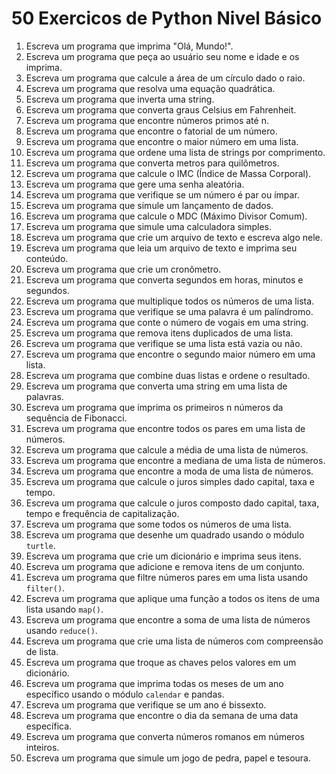 # 50 Exercicos de Python Nivel Básico

1. Escreva um programa que imprima "Olá, Mundo!".
2. Escreva um programa que peça ao usuário seu nome e idade e os imprima. 
3. Escreva um programa que calcule a área de um círculo dado o raio.
4. Escreva um programa que resolva uma equação quadrática.
5. Escreva um programa que inverta uma string.
6. Escreva um programa que converta graus Celsius em Fahrenheit.
7. Escreva um programa que encontre números primos até n.
8. Escreva um programa que encontre o fatorial de um número.
9. Escreva um programa que encontre o maior número em uma lista.
10. Escreva um programa que ordene uma lista de strings por comprimento.
11. Escreva um programa que converta metros para quilômetros.
12. Escreva um programa que calcule o IMC (Índice de Massa Corporal).
13. Escreva um programa que gere uma senha aleatória.
14. Escreva um programa que verifique se um número é par ou ímpar.
15. Escreva um programa que simule um lançamento de dados.
16. Escreva um programa que calcule o MDC (Máximo Divisor Comum).
17. Escreva um programa que simule uma calculadora simples.
18. Escreva um programa que crie um arquivo de texto e escreva algo nele.
19. Escreva um programa que leia um arquivo de texto e imprima seu conteúdo.
20. Escreva um programa que crie um cronômetro.
21. Escreva um programa que converta segundos em horas, minutos e segundos.
22. Escreva um programa que multiplique todos os números de uma lista.
23. Escreva um programa que verifique se uma palavra é um palíndromo.
24. Escreva um programa que conte o número de vogais em uma string.
25. Escreva um programa que remova itens duplicados de uma lista.
26. Escreva um programa que verifique se uma lista está vazia ou não.
27. Escreva um programa que encontre o segundo maior número em uma lista.
28. Escreva um programa que combine duas listas e ordene o resultado.
29. Escreva um programa que converta uma string em uma lista de palavras.
30. Escreva um programa que imprima os primeiros n números da sequência de Fibonacci.
31. Escreva um programa que encontre todos os pares em uma lista de números.
32. Escreva um programa que calcule a média de uma lista de números.
33. Escreva um programa que encontre a mediana de uma lista de números.
34. Escreva um programa que encontre a moda de uma lista de números.
35. Escreva um programa que calcule o juros simples dado capital, taxa e tempo.
36. Escreva um programa que calcule o juros composto dado capital, taxa, tempo e frequência de capitalização.
37. Escreva um programa que some todos os números de uma lista.
38. Escreva um programa que desenhe um quadrado usando o módulo `turtle`.
39. Escreva um programa que crie um dicionário e imprima seus itens.
40. Escreva um programa que adicione e remova itens de um conjunto.
41. Escreva um programa que filtre números pares em uma lista usando `filter()`.
42. Escreva um programa que aplique uma função a todos os itens de uma lista usando `map()`.
43. Escreva um programa que encontre a soma de uma lista de números usando `reduce()`.
44. Escreva um programa que crie uma lista de números com compreensão de lista.
45. Escreva um programa que troque as chaves pelos valores em um dicionário.
46. Escreva um programa que imprima todas os meses de um ano específico usando o módulo `calendar` e pandas.
47. Escreva um programa que verifique se um ano é bissexto.
48. Escreva um programa que encontre o dia da semana de uma data específica.
49. Escreva um programa que converta números romanos em números inteiros.
50. Escreva um programa que simule um jogo de pedra, papel e tesoura.
